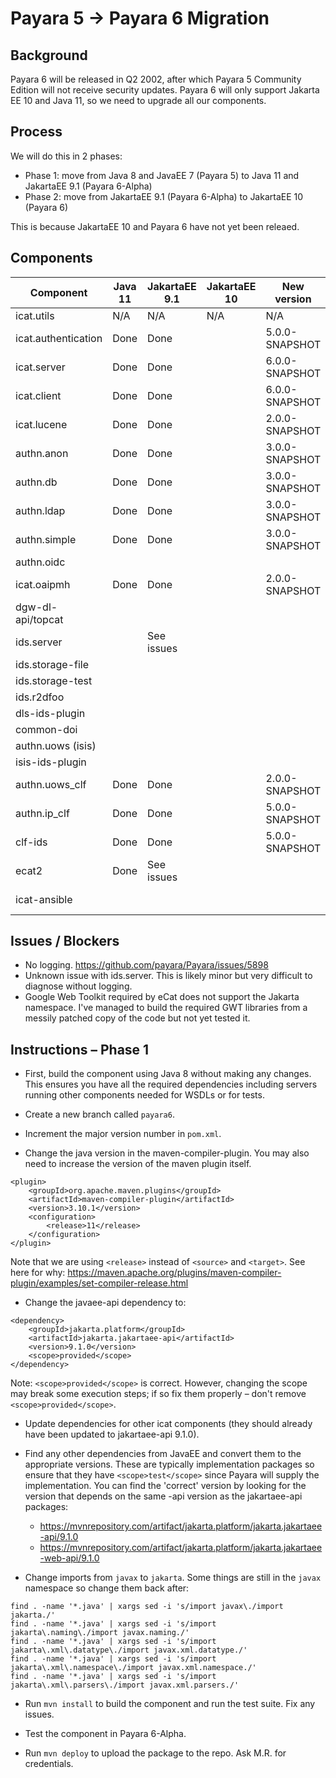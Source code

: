 # Payara 5 -> Payara 6 Migration

## Background

Payara 6 will be released in Q2 2002, after which Payara 5 Community Edition will not receive security updates. Payara 6 will only support Jakarta EE 10 and Java 11, so we need to upgrade all our components.

## Process

We will do this in 2 phases:
 - Phase 1: move from Java 8 and JavaEE 7 (Payara 5) to Java 11 and JakartaEE 9.1 (Payara 6-Alpha)
 - Phase 2: move from JakartaEE 9.1 (Payara 6-Alpha) to JakartaEE 10 (Payara 6)

This is because JakartaEE 10 and Payara 6 have not yet been releaed.

## Components

Component           | Java 11 | JakartaEE 9.1 | JakartaEE 10 | New version    | Assigned to
---                 | ---     | ---           | ---          | ---            | ---
icat.utils          | N/A     | N/A           | N/A          | N/A            |
icat.authentication | Done    | Done          |              | 5.0.0-SNAPSHOT | AK
icat.server         | Done    | Done          |              | 6.0.0-SNAPSHOT | AK
icat.client         | Done    | Done          |              | 6.0.0-SNAPSHOT | AK
icat.lucene         | Done    | Done          |              | 2.0.0-SNAPSHOT | AK
authn.anon          | Done    | Done          |              | 3.0.0-SNAPSHOT | AK
authn.db            | Done    | Done          |              | 3.0.0-SNAPSHOT | AK
authn.ldap          | Done    | Done          |              | 3.0.0-SNAPSHOT | AK
authn.simple        | Done    | Done          |              | 3.0.0-SNAPSHOT | AK
authn.oidc          |         |               |              |                | 
icat.oaipmh         | Done    | Done          |              | 2.0.0-SNAPSHOT | VB
dgw-dl-api/topcat   |         |               |              |                | VB
ids.server          |         | See issues    |              |                | AK
ids.storage-file    |         |               |              |                | 
ids.storage-test    |         |               |              |                | 
ids.r2dfoo          |         |               |              |                | 
dls-ids-plugin      |         |               |              |                | 
common-doi          |         |               |              |                | ISIS?
authn.uows (isis)   |         |               |              |                | ISIS?
isis-ids-plugin     |         |               |              |                | ISIS?
authn.uows_clf      | Done    | Done          |              | 2.0.0-SNAPSHOT | AK
authn.ip_clf        | Done    | Done          |              | 5.0.0-SNAPSHOT | AK
clf-ids             | Done    | Done          |              | 5.0.0-SNAPSHOT | AK
ecat2               | Done    | See issues    |              |                | AK
icat-ansible        |         |               |              |                | MR - in progress

## Issues / Blockers

 - No logging. https://github.com/payara/Payara/issues/5898
 - Unknown issue with ids.server. This is likely minor but very difficult to diagnose without logging.
 - Google Web Toolkit required by eCat does not support the Jakarta namespace. I've managed to build the required GWT libraries from a messily patched copy of the code but not yet tested it.

## Instructions – Phase 1 

 - First, build the component using Java 8 without making any changes. This ensures you have all the required dependencies including servers running other components needed for WSDLs or for tests.

 - Create a new branch called `payara6`.

 - Increment the major version number in `pom.xml`.

 - Change the java version in the maven-compiler-plugin. You may also need to increase the version of the maven plugin itself.
```
<plugin>
    <groupId>org.apache.maven.plugins</groupId>
    <artifactId>maven-compiler-plugin</artifactId>
    <version>3.10.1</version>
    <configuration>
        <release>11</release>
    </configuration>
</plugin>
```
Note that we are using `<release>` instead of `<source>` and `<target>`. See here for why: https://maven.apache.org/plugins/maven-compiler-plugin/examples/set-compiler-release.html 

 - Change the javaee-api dependency to:
```
<dependency> 
    <groupId>jakarta.platform</groupId> 
    <artifactId>jakarta.jakartaee-api</artifactId> 
    <version>9.1.0</version> 
    <scope>provided</scope> 
</dependency> 
```
Note: `<scope>provided</scope>` is correct. However, changing the scope may break some execution steps; if so fix them properly – don't remove `<scope>provided</scope>`.

 - Update dependencies for other icat components (they should already have been updated to jakartaee-api 9.1.0).

 - Find any other dependencies from JavaEE and convert them to the appropriate versions. These are typically implementation packages so ensure that they have `<scope>test</scope>` since Payara will supply the implementation. You can find the 'correct' version by looking for the version that depends on the same -api version as the jakartaee-api packages:
   - https://mvnrepository.com/artifact/jakarta.platform/jakarta.jakartaee-api/9.1.0 
   - https://mvnrepository.com/artifact/jakarta.platform/jakarta.jakartaee-web-api/9.1.0 

 - Change imports from `javax` to `jakarta`. Some things are still in the `javax` namespace so change them back after:
```
find . -name '*.java' | xargs sed -i 's/import javax\./import jakarta./'
find . -name '*.java' | xargs sed -i 's/import jakarta\.naming\./import javax.naming./'
find . -name '*.java' | xargs sed -i 's/import jakarta\.xml\.datatype\./import javax.xml.datatype./'
find . -name '*.java' | xargs sed -i 's/import jakarta\.xml\.namespace\./import javax.xml.namespace./'
find . -name '*.java' | xargs sed -i 's/import jakarta\.xml\.parsers\./import javax.xml.parsers./'
```

 - Run `mvn install` to build the component and run the test suite. Fix any issues.

 - Test the component in Payara 6-Alpha.

 - Run `mvn deploy` to upload the package to the repo. Ask M.R. for credentials.
